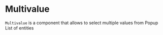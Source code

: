 # Multivalue

`Multivalue` is a component that allows to select multiple values from Popup List of entities